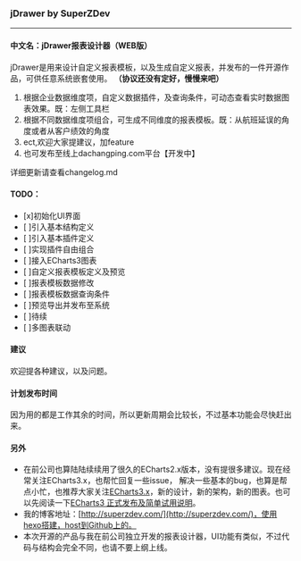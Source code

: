 ### jDrawer by SuperZDev
------------------------------------

#### 中文名：jDrawer报表设计器（WEB版）

jDrawer是用来设计自定义报表模板，以及生成自定义报表，并发布的一件开源作品，可供任意系统嵌套使用。
**（协议还没有定好，慢慢来吧）**

1. 根据企业数据维度项，自定义数据插件，及查询条件，可动态查看实时数据图表效果。既：左侧工具栏
2. 根据不同数据维度项组合，可生成不同维度的报表模板。既：从航班延误的角度或者从客户绩效的角度
3. ect,欢迎大家提建议，加feature
4. 也可发布至线上dachangping.com平台【开发中】

详细更新请查看changelog.md

#### TODO：
- [x]初始化UI界面
- [ ]引入基本结构定义
- [ ]引入基本插件定义
- [ ]实现插件自由组合
- [ ]接入ECharts3图表
- [ ]自定义报表模板定义及预览
- [ ]报表模板数据修改
- [ ]报表模板数据查询条件
- [ ]预览导出并发布至系统
- [ ]待续
- [ ]多图表联动

#### 建议
欢迎提各种建议，以及问题。

#### 计划发布时间
因为用的都是工作其余的时间，所以更新周期会比较长，不过基本功能会尽快赶出来。

#### 另外

- 在前公司也算陆陆续续用了很久的ECharts2.x版本，没有提很多建议。现在经常关注ECharts3.x，也帮忙回复一些issue，
解决一些基本的bug，也算是帮点小忙，也推荐大家关注[ECharts3.x](https://github.com/ecomfe/echarts)，新的设计，新的架构，新的图表。也可以先阅读一下[ECharts3 正式发布及简单试用说明](http://superzdev.com/2016/01/26/echarts-please-readme/)。
- 我的博客地址：[http://superzdev.com/](http://superzdev.com/)，使用hexo搭建，host到Github上的。
- 本次开源的产品与我在前公司独立开发的报表设计器，UI功能有类似，不过代码与结构会完全不同，也请不要上纲上线。


